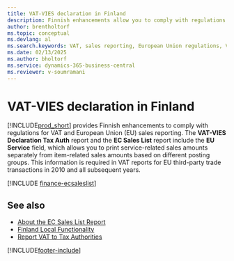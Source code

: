```yaml
---
title: VAT-VIES declaration in Finland
description: Finnish enhancements allow you to comply with regulations for VAT and European Union (EU) sales reporting.
author: brentholtorf
ms.topic: conceptual
ms.devlang: al
ms.search.keywords: VAT, sales reporting, European Union regulations, VAT-VIES
ms.date: 02/13/2025
ms.author: bholtorf
ms.service: dynamics-365-business-central
ms.reviewer: v-soumramani
---
```


# VAT-VIES declaration in Finland

[!INCLUDE[prod_short](../../includes/prod_short.md)] provides Finnish enhancements to comply with regulations for VAT and European Union (EU) sales reporting. The **VAT-VIES Declaration Tax Auth** report and the **EC Sales List** report include the **EU Service** field, which allows you to print service-related sales amounts separately from item-related sales amounts based on different posting groups. This information is required in VAT reports for EU third-party trade transactions in 2010 and all subsequent years.  

[!INCLUDE [finance-ecsaleslist](../../includes/finance-ecsaleslist.md)]

## See also

- [About the EC Sales List Report](../../finance-how-report-vat.md#ecsaleslist)  
- [Finland Local Functionality](finland-local-functionality.md)  
- [Report VAT to Tax Authorities](../../finance-how-report-vat.md)

[!INCLUDE[footer-include](../../includes/footer-banner.md)]
